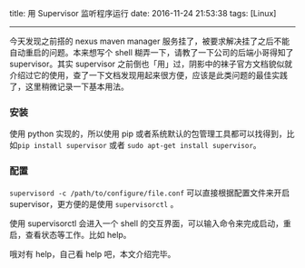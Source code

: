 title: 用 Supervisor 监听程序运行
date: 2016-11-24 21:53:38
tags: [Linux]

---

今天发现之前搭的 nexus maven manager 服务挂了，被要求解决挂了之后不能自动重启的问题。本来想写个 shell 糊弄一下，请教了一下公司的后端小哥得知了 supervisor。其实 supervisor 之前倒也「用」过，阴影中的袜子官方文档貌似就介绍过它的使用，查了一下文档发现用起来很方便，应该是此类问题的最佳实践了，这里稍微记录一下基本用法。

<!--more-->

### 安装

使用 python 实现的，所以使用 pip 或者系统默认的包管理工具都可以找得到，比如`pip install supervisor` 或者 `sudo apt-get install supervisor`。

### 配置

`supervisord -c /path/to/configure/file.conf` 可以直接根据配置文件来开启 supervisor，更方便的是使用 `supervisorctl` 。

使用 supervisorctl 会进入一个 shell 的交互界面，可以输入命令来完成启动，重启，查看状态等工作。比如 help。

哦对有 help，自己看 help 吧，本文介绍完毕。
